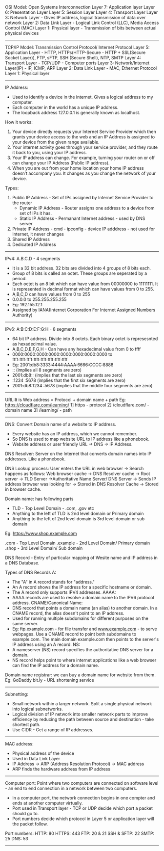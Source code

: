 OSI Model: Open Systems Interconnection
Layer 7: Application layer
Layer 6: Presentation Layer
Layer 5: Session Layer
Layer 4: Transport Layer
Layer 3: Network Layer - Gives IP address, logical transmission of data over network
Layer 2: Data Link Layer - Logical Link Control (LLC), Media Access Control (MAC)
Layer 1: Physical layer - Transmission of bits between actual physical devices

---

TCP/IP Model: Transmission Control Protocol/ Internet Protocol
Layer 5: Application Layer - HTTP, HTTPs(HTTP-Secure - HTTP + SSL(Secure Socket Layer)), FTP, sFTP, SSH (Secure Shell), NTP, SMTP
Layer 4: Transport Layer - TCP/UDP - Computer ports
Layer 3: Network/Internet Layer(IP) - IP, ICMP, ARP
Layer 2: Data Link Layer - MAC, Ethernet Protocol
Layer 1: Physical layer

---

IP Address:

- Used to identify a device in the internet. Gives a logical address to my computer.
- Each computer in the world has a unique IP address.
- The loopback address 127.0.0.1 is generally known as localhost.

How it works:

1. Your device directly requests your Internet Service Provider which then grants your device access to the web and an IP Address is assigned to your device from the given range available.
2. Your internet activity goes through your service provider, and they route it back to you, using your IP address.
3. Your IP address can change. For example, turning your router on or off can change your IP Address (Public IP address).
4. When you are out from your home location your home IP address doesn’t accompany you. It changes as you change the network of your device.

Types:

1. Public IP Address - Set of IPs assigned by Internet Service Provider to the router
   - Dynamic IP Address - Router assigns one address to a device from set of IPs it has.
   - Static IP Address - Permanant Internet address - used by DNS server
2. Private IP Address - cmd - ipconfig - device IP adddress - not used for Internet, it never changes
3. Shared IP Address
4. Dedicated IP Address

---

IPv4: A.B.C.D - 4 segments

- It is a 32 bit address. 32 bits are divided into 4 groups of 8 bits each.
- Group of 8 bits is called an octet. These groups are seperated by a period.
- Each octet is an 8 bit which can have value from 00000000 to 11111111. It is represented in decimal format which can have values from 0 to 255.
- A,B,C,D can have values from 0 to 255
- 0.0.0.0 to 255.255.255.255
- Eg: 192.155.12.1
- Assigned by IANA(Internet Corporation For Internet Assigned Numbers Authority)

---

IPv6: A:B:C:D:E:F:G:H - 8 segments

- 64 bit IP address. Divide into 8 octets. Each binary octet is represesnted as hexadecimal value.
- A,B,C,D,E,F,G,H - Can have any hexadecimal value from 0 to ffff
- 0000:0000:0000:0000:0000:0000:0000:0000 to ffff:ffff:ffff:ffff:ffff:ffff:ffff:ffff
- Eg: 2001:db8:3333:4444:AAAA:6666:CCCC:8888
- :: (implies all 8 segments are zero)
- 2001:db8:: (implies that the last six segments are zero)
- :1234 :5678 (implies that the first six segments are zero)
- 2001:db8:1234 :5678 (implies that the middle four segments are zero)

---

URL:It is Web address = Protocol + domain name + path
Eg: https://cloudflare.com/learning/
1] https - protocol
2] /cloudflare.com/ - domain name
3] /learning/ - path

---

DNS: Convert Domain name of a website to IP address.

- Every website has an IP address, which we cannot remember.
- So DNS is used to map website URL to IP address like a phonebook.
- Website address or user friendly URL -> DNS -> IP Address.

DNS Resolver: Server on the Internet that converts domain names into IP addresses. Like a phonebook.

DNS Lookup process: User enters the URL in web browser -> Search happens as follows:
Web browser cache -> DNS Resolver cache -> Root server -> TLD Server ->Authoritative Name Server/ DNS Server -> Sends IP address browser was looking for -> Stored in DNS Resolver Cache -> Stored in browser cache.

Domain name: has following parts

- TLD - Top Level Domain - .com, .gov etc
- Anything to the left of TLD is 2nd level domain or Primary domain
- Anything to the left of 2nd level domain is 3rd level domain or sub domain

Eg: https://www.shop.example.com

.com - Top Level Domain
.example - 2nd Level Domain/ Primary domain
.shop - 3rd Level Domain/ Sub domain

DNS Record - Entry of particular mapping of Wesite name and IP address in a DNS Database.

Types of DNS Records
A:

- The "A" in A record stands for "address."
- An A record shows the IP address for a specific hostname or domain.
- The A record only supports IPV4 addresses.
  AAAA:
- AAAA records are used to resolve a domain name to the IPV6 protocol address.
  CNAME/Canonical Name:
- DNS record that points a domain name (an alias) to another domain. In a CNAME record, the alias doesn't point to an IP address.
- Used for running multiple subdomains for different purposes on the same server.
- Eg: ftp.example.com - for file transfer and www.example.com - to serve webpages. Use a CNAME record to point both subdomains to example.com. The main domain example.com then points to the server's IP address using an A record.
  NS:
- A nameserver (NS) record specifies the authoritative DNS server for a domain.
- NS record helps point to where internet applications like a web browser can find the IP address for a domain name.

Domain name registrar: we can buy a domain name for website from them. Eg: GoDaddy
bit.ly - URL shortening service

---

Subnetting:

- Small network within a larger network. Split a single physical network into logical subnetworks.
- Logical division of IP network into smaller network parts to improve efficiency by reducing the path between source and destination - take shortest path.
- Use CIDR - Get a range of IP addresses.

---

MAC address:

- Physical address of the device
- Used in Data Link Layer
- IP Address -> ARP (Address Resolution Protocol) -> MAC address
- ARP finds the hardware address from IP address

---

Computer port: Point where two computers are connected on software level - an end to end connection in a network between two computers.

- In a computer port, the network connection begins in one compter and ends at another computer virtually.
- Port used in Transport layer - TCP or UDP decide which port a packet should go to.
- Port numbers decide which protocol in Layer 5 or application layer will the packet follow.

Port numbers:
HTTP: 80
HTTPS: 443
FTP: 20 & 21
SSH & SFTP: 22
SMTP: 25
DNS: 53

---
